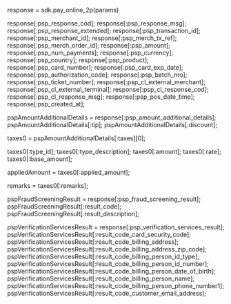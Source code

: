 response = sdk.pay_online_2p(params)

response[:psp_response_cod];
response[:psp_response_msg];
response[:psp_response_extended];
response[:psp_transaction_id];
response[:psp_merchant_id];
response[:psp_merch_tx_ref];
response[:psp_merch_order_id];
response[:psp_amount];
response[:psp_num_payments];
response[:psp_currency];
response[:psp_country];
response[:psp_product];
response[:psp_card_number];
response[:psp_card_exp_date];
response[:psp_authorization_code];
response[:psp_batch_nro];
response[:psp_ticket_number];
response[:psp_cl_external_merchant];
response[:psp_cl_external_terminal];
response[:psp_cl_response_cod];
response[:psp_cl_response_msg];
response[:psp_pos_date_time];
response[:psp_created_at];

pspAmountAdditionalDetails = response[:psp_amount_additional_details];
pspAmountAdditionalDetails[:tip];
pspAmountAdditionalDetails[:discount];

taxes0 = pspAmountAdditionalDetails[:taxes][0];

taxes0[:type_id];
taxes0[:type_description];
taxes0[:amount];
taxes0[:rate];
taxes0[:base_amount];

appliedAmount = taxes0[:applied_amount];

remarks = taxes0[:remarks];



pspFraudScreeningResult = response[:psp_fraud_screening_result];
pspFraudScreeningResult[:result_code];
pspFraudScreeningResult[:result_description];

pspVerificationServicesResult = response[:psp_verification_services_result];
pspVerificationServicesResult[:result_code_card_security_code];
pspVerificationServicesResult[:result_code_billing_address];
pspVerificationServicesResult[:result_code_billing_address_zip_code];
pspVerificationServicesResult[:result_code_billing_person_id_type];
pspVerificationServicesResult[:result_code_billing_person_id_number];
pspVerificationServicesResult[:result_code_billing_person_date_of_birth];
pspVerificationServicesResult[:result_code_billing_person_name];
pspVerificationServicesResult[:result_code_billing_person_phone_number1];
pspVerificationServicesResult[:result_code_customer_email_address];
